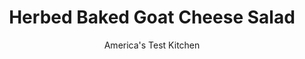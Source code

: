 ---
layout: ../../layouts/MarkdownPostLayout.astro
title: Herbed Baked Goat Cheese Salad
author: America's Test Kitchen
pubDate: 2023-03-15
description: "Warm, crisp goat cheese rounds on a bed of greens are good. We came up with three ways to make a good thing better."
image_url: https://res.cloudinary.com/hksqkdlah/image/upload/ar_1:1,c_fill,dpr_2.0,f_auto,fl_lossy.progressive.strip_profile,g_faces:auto,q_auto:low,w_344/7129_sfs-goatcheesesalad-1
tags: ["Side Dishes","Cheese","Vegetables","Salads"]
calories: 2651
protein: 16
carbohydrates: 6
fats: 
fiber: 3
ingredients: ["1 1/2 cups, pecans","12 ounces, goat cheese, softened","2 tablespoons, chopped fresh chives","1 teaspoon, minced fresh thyme","2 large, eggs","12 cups, hearty salad greens","1 recipe, Basic Vinaigrette"]
serves: 6
time: "40 minutes, plus 1 hour chilling and 2 hours freezing"
instructions: ["Pulse pecans in food processor until finely chopped; transfer to medium bowl. Add cheese, chives, and thyme to food processor and process until smooth. Refrigerate cheese mixture in covered bowl until firm, at least 1 hour or up to 2 days.","Using hands, roll 2 tablespoons chilled cheese mixture into twelve 1½-inch balls. Beat eggs in medium bowl. One at a time, dip balls in egg, then roll in nuts, pressing gently to adhere. Place balls 2 inches apart on rimmed baking sheet. Press balls into 2-inch disks with greased measuring cup. Cover with plastic wrap and freeze until completely firm, at least 2 hours or up to 1 week.","Adjust oven rack to upper position and heat oven to 475 degrees. Remove plastic and spray cheese lightly with cooking spray. Bake until nuts are golden brown and cheese is warmed through, 7 to 10 minutes. Let cool 3 minutes. Toss greens with vinaigrette. Serve warm cheese rounds over dressed salad."]
nutrition: ["309 mg Potassium","274 mg Phosphorus","137 mg Calcium","2 mg Iron","53 mg Magnesium","372 mg Sodium","2 mg Zinc","40 g Fat","20 g Monounsaturated","6 g Polyunsaturated","8 mg Vitamin C","88 mg Cholesterol","11 g Saturated","3 g Fiber","50 µg Folate (food)","2 g Sugars","100 µg Vitamin K","127 g Water","6 g Carbs","50 µg Folate equivalent (total)","16 g Protein","2 mg Vitamin E","459 µg Vitamin A","441 kcal Energy","2651 calories"]
notes: "For a sweet counterpoint to the herb flavor, add 1 cup dried cherries, golden raisins, or dried cranberries to the salad just before tossing it."
---